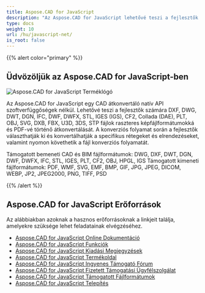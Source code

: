 ```yaml
---
title: Aspose.CAD for JavaScript
description: "Az Aspose.CAD for JavaScript lehetővé teszi a fejlesztők számára az AutoCAD DWG, DXF, DWT és egyéb CAD és BIM fájlformátumok, például DGN, DWF, DWFX, IFC, STL, IGES, PLT, CF2, OBJ, HPGL, IGS megnyitását, olvasását és feldolgozását."
type: docs
weight: 10
url: /hu/javascript-net/
is_root: false
---
```


{{% alert color="primary" %}}

## **Üdvözöljük az Aspose.CAD for JavaScript-ben**

![Aspose.CAD for JavaScript Terméklógó](/cad/_assets/home_5.png)

Az Aspose.CAD for JavaScript egy CAD átkonvertáló natív API szoftverfüggőségek nélkül. Lehetővé teszi a fejlesztők számára DXF, DWG, DWT, DGN, IFC, DWF, DWFX, STL, IGES (IGS), CF2, Collada (DAE), PLT, OBJ, SVG, DXB, FBX, U3D, 3DS, STP fájlok raszteres képfájlformátumokká és PDF-vé történő átkonvertálását. 
A konverziós folyamat során a fejlesztők választhatják ki és konvertálhatják a specifikus rétegeket és elrendezéseket, valamint nyomon követhetik a fájl konverziós folyamatát.

Támogatott bemeneti CAD és BIM fájlformátumok: DWG, DXF, DWT, DGN, DWF, DWFX, IFC, STL, IGES, PLT, CF2, OBJ, HPGL, IGS
Támogatott kimeneti fájlformátumok: PDF, WMF, SVG, EMF, BMP, GIF, JPG, JPEG, DICOM, WEBP, JP2, JPEG2000, PNG, TIFF, PSD

{{% /alert %}}

## **Aspose.CAD for JavaScript Erőforrások**

Az alábbiakban azoknak a hasznos erőforrásoknak a linkjeit találja, amelyekre szüksége lehet feladatainak elvégzéséhez.

- [Aspose.CAD for JavaScript Online Dokumentáció](/hu/cad/javascript-net/)
- [Aspose.CAD for JavaScript Funkciók](/hu/cad/javascript-net/features/)
- [Aspose.CAD for JavaScript Kiadási Megjegyzések](https://releases.aspose.com/cad/javascript-net/release-notes/)
- [Aspose.CAD for JavaScript Termékoldal](https://products.aspose.com/cad/javascript-net/)
- [Aspose.CAD for JavaScript Ingyenes Támogató Fórum](https://forum.aspose.com/c/cad/19)
- [Aspose.CAD for JavaScript Fizetett Támogatási Ügyfélszolgálat](https://helpdesk.aspose.com/)
- [Aspose.CAD for JavaScript Támogatott Fájlformátumok](/hu/cad/javascript-net/supported-file-formats/)
- [Aspose.CAD for JavaScript Telepítés](/hu/cad/javascript-net/installation/)
